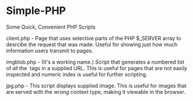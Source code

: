 # Simple-PHP
Some Quick, Convenient PHP Scripts

client.php - Page that uses selective parts of the PHP $_SERVER array to desrcibe the request that was made.
  Useful for showing just how much information users transmit to pages.

imgblob.php - (It's a working name.) Script that generates a numbered list of all the <img> tags in a supplied URL.
  This is useful for pages that are not easily inspected and numeric index is useful for further scripting.

jpg.php - This script displays supplied image. This is useful for images that are served with the wrong context type,
  making it viewable in the browser.
